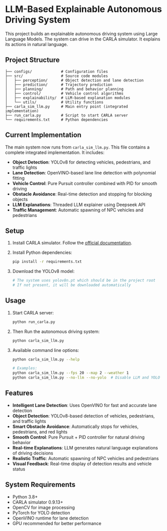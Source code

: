 # LLM-Based Explainable Autonomous Driving System

This project builds an explainable autonomous driving system using Large Language Models. The system can drive in the CARLA simulator. It explains its actions in natural language.

## Project Structure

```
├── configs/             # Configuration files
├── src/                 # Source code modules
│   ├── perception/      # Object detection and lane detection
│   ├── prediction/      # Trajectory prediction
│   ├── planning/        # Path and behavior planning
│   ├── control/         # Vehicle control algorithms
│   ├── explainability/  # LLM-based explanation modules
│   └── utils/           # Utility functions
├── carla_sim_llm.py     # Main entry point (integrated implementation)
├── run_carla.py         # Script to start CARLA server
└── requirements.txt     # Python dependencies
```

## Current Implementation

The main system now runs from `carla_sim_llm.py`. This file contains a complete integrated implementation. It includes:

- **Object Detection**: YOLOv8 for detecting vehicles, pedestrians, and traffic lights
- **Lane Detection**: OpenVINO-based lane line detection with polynomial fitting
- **Vehicle Control**: Pure Pursuit controller combined with PID for smooth driving
- **Obstacle Avoidance**: Real-time detection and stopping for blocking objects
- **LLM Explanations**: Threaded LLM explainer using Deepseek API
- **Traffic Management**: Automatic spawning of NPC vehicles and pedestrians

## Setup

1. Install CARLA simulator. Follow the [official documentation](https://carla.readthedocs.io/en/latest/start_quickstart/).
2. Install Python dependencies:
   ```bash
   pip install -r requirements.txt
   ```

3. Download the YOLOv8 model:
   ```bash
   # The system uses yolov8n.pt which should be in the project root
   # If not present, it will be downloaded automatically
   ```

## Usage

1. Start CARLA server:
   ```bash
   python run_carla.py
   ```

2. Then Run the autonomous driving system:
   ```bash
   python carla_sim_llm.py
   ```

3. Available command line options:
   ```bash
   python carla_sim_llm.py --help
   
   # Examples:
   python carla_sim_llm.py --fps 20 --map 2 --weather 1
   python carla_sim_llm.py --no-llm --no-yolo  # Disable LLM and YOLO
   ```

## Features

- **Intelligent Lane Detection**: Uses OpenVINO for fast and accurate lane detection
- **Object Detection**: YOLOv8-based detection of vehicles, pedestrians, and traffic lights  
- **Smart Obstacle Avoidance**: Automatically stops for vehicles, pedestrians, and red lights
- **Smooth Control**: Pure Pursuit + PID controller for natural driving behavior
- **Real-time Explanations**: LLM generates natural language explanations of driving decisions
- **Realistic Traffic**: Automatic spawning of NPC vehicles and pedestrians
- **Visual Feedback**: Real-time display of detection results and vehicle status

## System Requirements

- Python 3.8+
- CARLA simulator 0.9.13+
- OpenCV for image processing
- PyTorch for YOLO detection
- OpenVINO runtime for lane detection
- GPU recommended for better performance 